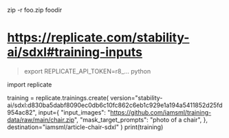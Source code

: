 zip -r foo.zip foodir 

# https://replicate.com/stability-ai/sdxl#training-inputs


> export REPLICATE_API_TOKEN=r8_...
> python

import replicate

training = replicate.trainings.create(
    version="stability-ai/sdxl:d830ba5dabf8090ec0db6c10fc862c6eb1c929e1a194a5411852d25fd954ac82",
    input={
        "input_images": "https://github.com/iamsml/training-data/raw/main/chair.zip",
        "mask_target_prompts": "photo of a chair",
    },
    destination="iamsml/article-chair-sdxl"
)
print(training)
